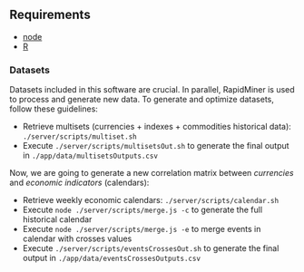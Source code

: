 ## Requirements

* [node](http://nodejs.org)
* [R](http://www.r-project.org/)

### Datasets

Datasets included in this software are crucial. In parallel, RapidMiner is used to process and generate new data.
To generate and optimize datasets, follow these guidelines:

* Retrieve multisets (currencies + indexes + commodities historical data): `./server/scripts/multiset.sh`
* Execute `./server/scripts/multisetsOut.sh` to generate the final output in `./app/data/multisetsOutputs.csv`

Now, we are going to generate a new correlation matrix between *currencies* and *economic indicators* (calendars):

* Retrieve weekly economic calendars: `./server/scripts/calendar.sh`
* Execute `node ./server/scripts/merge.js -c` to generate the full historical calendar
* Execute `node ./server/scripts/merge.js -e` to merge events in calendar with crosses values
* Execute `./server/scripts/eventsCrossesOut.sh` to generate the final output in `./app/data/eventsCrossesOutputs.csv`
